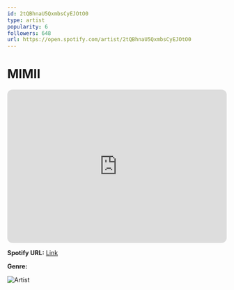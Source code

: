 ```yaml
---
id: 2tQBhnaU5QxmbsCyEJOtO0
type: artist
popularity: 6
followers: 648
url: https://open.spotify.com/artist/2tQBhnaU5QxmbsCyEJOtO0
---
```

# MIMII

<iframe style="border-radius:12px" src="https://open.spotify.com/embed/artist/2tQBhnaU5QxmbsCyEJOtO0" width="100%" height="352" frameBorder="0" allowfullscreen="" allow="autoplay; clipboard-write; encrypted-media; fullscreen; picture-in-picture" loading="lazy"></iframe>

**Spotify URL:** [Link](https://open.spotify.com/artist/2tQBhnaU5QxmbsCyEJOtO0)

**Genre:** 

![Artist](https://i.scdn.co/image/ab6761610000e5eb99fbf41bf597edef377cdf21)
